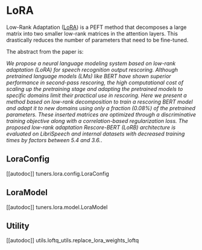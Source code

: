 <!--Copyright 2023 The HuggingFace Team. All rights reserved.

Licensed under the Apache License, Version 2.0 (the "License"); you may not use this file except in compliance with
the License. You may obtain a copy of the License at

http://www.apache.org/licenses/LICENSE-2.0

Unless required by applicable law or agreed to in writing, software distributed under the License is distributed on
an "AS IS" BASIS, WITHOUT WARRANTIES OR CONDITIONS OF ANY KIND, either express or implied. See the License for the
specific language governing permissions and limitations under the License.

⚠️ Note that this file is in Markdown but contain specific syntax for our doc-builder (similar to MDX) that may not be
rendered properly in your Markdown viewer.

-->

# LoRA

Low-Rank Adaptation ([LoRA](https://huggingface.co/papers/2309.15223)) is a PEFT method that decomposes a large matrix
into two smaller low-rank matrices in the attention layers. This drastically reduces the number of parameters that need
to be fine-tuned.

The abstract from the paper is:

*We propose a neural language modeling system based on low-rank adaptation (LoRA) for speech recognition output
rescoring. Although pretrained language models (LMs) like BERT have shown superior performance in second-pass rescoring,
the high computational cost of scaling up the pretraining stage and adapting the pretrained models to specific domains
limit their practical use in rescoring. Here we present a method based on low-rank decomposition to train a rescoring
BERT model and adapt it to new domains using only a fraction (0.08%) of the pretrained parameters. These inserted
matrices are optimized through a discriminative training objective along with a correlation-based regularization loss.
The proposed low-rank adaptation Rescore-BERT (LoRB) architecture is evaluated on LibriSpeech and internal datasets with
decreased training times by factors between 5.4 and 3.6.*.

## LoraConfig

[[autodoc]] tuners.lora.config.LoraConfig

## LoraModel

[[autodoc]] tuners.lora.model.LoraModel

## Utility

[[autodoc]] utils.loftq_utils.replace_lora_weights_loftq
